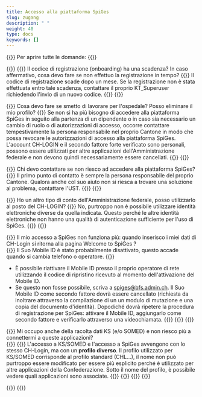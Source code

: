```yaml
---
title: Accesso alla piattaforma SpiGes
slug: zugang 
description: " "
weight: 40
type: docs
keywords: []
---
```


{{<faqBlock>}}
Per aprire tutte le domande: {{<collapsibleGroupCommand groupId="zugang">}}

{{<numberedList>}}
{{<listItem>}}
Il codice di registrazione (onboarding) ha una scadenza? In caso affermativo, cosa devo fare se non effettuo la registrazione in tempo?
{{<collapsibleBlock groupId="zugang">}}
Il codice di registrazione scade dopo un mese. Se la registrazione non è stata effettuata entro tale scadenza, contattare il proprio KT_Superuser richiedendo l'invio di un nuovo codice.
{{</collapsibleBlock>}}
{{</listItem>}}

{{<listItem>}}
Cosa devo fare se smetto di lavorare per l'ospedale? Posso eliminare il mio profilo?
{{<collapsibleBlock groupId="zugang">}}
Se non si ha più bisogno di accedere alla piattaforma SpiGes in seguito alla partenza di un dipendente o in caso sia necessario un cambio di ruolo o di autorizzazioni di accesso, occorre contattare tempestivamente la persona responsabile nel proprio Cantone in modo che possa revocare le autorizzazioni di accesso alla piattaforma SpiGes. L'account CH-LOGIN e il secondo fattore forte verificato sono personali, possono essere utilizzati per altre applicazioni dell'Amministrazione federale e non devono quindi necessariamente essere cancellati.
{{</collapsibleBlock>}}
{{</listItem>}}

{{<listItem>}}
Chi devo contattare se non riesco ad accedere alla piattaforma SpiGes?
{{<collapsibleBlock groupId="zugang">}}
Il primo punto di contatto è sempre la persona responsabile del proprio Cantone. Qualora anche col suo aiuto non si riesca a trovare una soluzione al problema, contattare l'UST.
{{</collapsibleBlock>}}
{{</listItem>}}

{{<listItem>}}
Ho un altro tipo di conto dell'Amministrazione federale, posso utilizzarlo al posto del CH-LOGIN?
{{<collapsibleBlock groupId="zugang">}}
No, purtroppo non è possibile utilizzare identità elettroniche diverse da quella indicata. Questo perché le altre identità elettroniche non hanno una qualità di autenticazione sufficiente per l'uso di SpiGes.
{{</collapsibleBlock>}}
{{</listItem>}}

{{<listItem>}} <!--DeepL et SP-->
Il mio accesso a SpiGes non funziona più: quando inserisco i miei dati di CH-Login si ritorna alla pagina Welcome to SpiGes ?  
{{<collapsibleBlock groupId="zugang">}}
Il Suo Mobile ID è stato probabilmente disattivato, questo accade quando si cambia telefono o operatore.
{{<markdown>}}
- È possibile riattivare il Mobile ID presso il proprio operatore di rete utilizzando il codice di ripristino ricevuto al momento dell'attivazione del Mobile ID.
- Se questo non fosse possibile, scriva a <spiges@bfs.admin.ch>. Il Suo Mobile ID come secondo fattore dovrà essere cancellato (richiesta da inoltrare attraverso la compilazione di un un modulo di mutazione e una copia del documento d'identità). Dopodiché dovrà ripetere la procedura di registrazione per SpiGes: attivare il Mobile ID, aggiungarlo come secondo fattore e verificarlo attraverso una videochiamata.
{{</markdown>}}
{{</collapsibleBlock>}}
{{</listItem>}}

{{<listItem>}} <!--DeepL et FB-->
Mi occupo anche della racolta dati KS (e/o SOMED) e non riesco più a connettermi a queste applicazioni?  
{{<collapsibleBlock groupId="zugang">}}
{{<markdown>}}
L'accesso a KS/SOMED e l'accesso a SpiGes avvengono con lo stesso CH-Login, ma con un **profilo diverso**. Il profilo utilizzato per KS/SOMED corrisponde al profilo standard (CHL...), il nome non può purtroppo essere modificato per essere più esplicito perché è utilizzato per altre applicazioni della Confederazione. Sotto il nome del profilo, è possibile vedere quali applicazioni sono associate.
{{</markdown>}}
{{<insertImage image="profile_IT.png" class="edge max-w-90">}}
{{</collapsibleBlock>}}
{{</listItem>}}

{{</numberedList>}}
{{</faqBlock>}}
